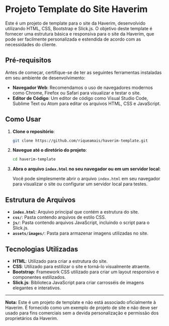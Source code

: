 # Projeto Template do Site Haverim

Este é um projeto de template para o site da Haverim, desenvolvido utilizando HTML, CSS, Bootstrap e Slick.js. O objetivo deste template é fornecer uma estrutura básica e responsiva para o site da Haverim, que pode ser facilmente personalizada e estendida de acordo com as necessidades do cliente.

## Pré-requisitos

Antes de começar, certifique-se de ter as seguintes ferramentas instaladas em seu ambiente de desenvolvimento:

- **Navegador Web**: Recomendamos o uso de navegadores modernos como Chrome, Firefox ou Safari para visualizar e testar o site.
- **Editor de Código**: Um editor de código como Visual Studio Code, Sublime Text ou Atom para editar os arquivos HTML, CSS e JavaScript.

## Como Usar

1. **Clone o repositório**:

   ```bash
   git clone https://github.com/riqueamais/haverim-template.git
   ```

2. **Navegue até o diretório do projeto**:

   ```bash
   cd haverim-template
   ```

3. **Abra o arquivo `index.html` no seu navegador ou em um servidor local**:

   Você pode simplesmente abrir o arquivo `index.html` em seu navegador para visualizar o site ou configurar um servidor local para testes.

## Estrutura de Arquivos

- **`index.html`**: Arquivo principal que contém a estrutura do site.
- **`css/`**: Pasta contendo arquivos de estilo CSS.
- **`js/`**: Pasta contendo arquivos JavaScript, incluindo o script para o Slick.js.
- **`assets/images/`**: Pasta para armazenar imagens utilizadas no site.


## Tecnologias Utilizadas

- **HTML**: Utilizado para criar a estrutura do site.
- **CSS**: Utilizado para estilizar o site e torná-lo visualmente atraente.
- **Bootstrap**: Framework CSS utilizado para criar um layout responsivo e componentes estilizados.
- **Slick.js**: Biblioteca JavaScript para criar carrosséis de imagens elegantes e interativos.

---

**Nota:** Este é um projeto de template e não está associado oficialmente à Haverim. É fornecido como um exemplo de projeto de site e não deve ser usado para fins comerciais sem a devida personalização e permissão dos proprietários da Haverim.
